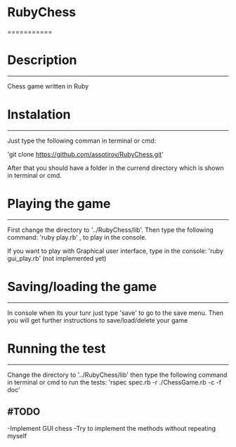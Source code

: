 # RubyChess
===========

# Description
-----------

Chess game written in Ruby

# Instalation
-----------

Just type the following comman in terminal or cmd:

'git clone https://github.com/assotirov/RubyChess.git'

After that you should have a folder in the currend directory
which is shown in terminal or cmd.

# Playing the game
----------------
First change the directory to '../RubyChess/lib'.
Then type the following command: 'ruby play.rb' , to play
in the console.

If you want to play with Graphical user interface, type in
the console: 'ruby gui_play.rb' (not implemented yet)


# Saving/loading the game
-----------------------
In console when its your tunr just type 'save' to go to the save
menu. Then you will get further instructions to save/load/delete your game


# Running the test
------------------
Change the directory to '../RubyChess/lib' then type the following
command in terminal or cmd to run the tests:
'rspec spec.rb -r ./ChessGame.rb -c -f doc'

#TODO
-----
-Implement GUI chess
-Try to implement the methods without repeating myself
